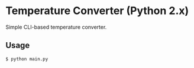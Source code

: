 # Temperature Converter (Python 2.x)

Simple CLI-based temperature converter.

## Usage

```bash
$ python main.py
